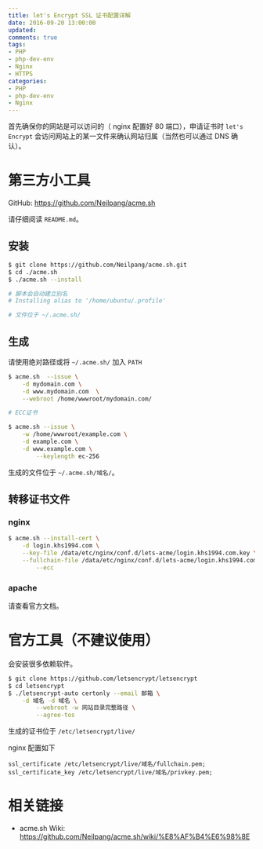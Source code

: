 ```yaml
---
title: let's Encrypt SSL 证书配置详解
date: 2016-09-20 13:00:00
updated:
comments: true
tags:
- PHP
- php-dev-env
- Nginx
- HTTPS
categories:
- PHP
- php-dev-env
- Nginx
---
```


首先确保你的网站是可以访问的（ nginx 配置好 80 端口），申请证书时 `let's Encrypt` 会访问网站上的某一文件来确认网站归属（当然也可以通过 DNS 确认）。

<!--more-->

# 第三方小工具

GitHub: https://github.com/Neilpang/acme.sh

请仔细阅读 `README.md`。

## 安装

```bash
$ git clone https://github.com/Neilpang/acme.sh.git
$ cd ./acme.sh
$ ./acme.sh --install

# 脚本会自动建立别名
# Installing alias to '/home/ubuntu/.profile'

# 文件位于 ~/.acme.sh/

```

## 生成

请使用绝对路径或将 `~/.acme.sh/` 加入 `PATH`

```bash
$ acme.sh  --issue \
    -d mydomain.com \
    -d www.mydomain.com  \
    --webroot /home/wwwroot/mydomain.com/

# ECC证书

$ acme.sh --issue \
    -w /home/wwwroot/example.com \
    -d example.com \
    -d www.example.com \
		--keylength ec-256
```

生成的文件位于 `~/.acme.sh/域名/`。

## 转移证书文件

### nginx

```bash
$ acme.sh --install-cert \
    -d login.khs1994.com \
    --key-file /data/etc/nginx/conf.d/lets-acme/login.khs1994.com.key \
    --fullchain-file /data/etc/nginx/conf.d/lets-acme/login.khs1994.com.cer \
		--ecc
```

### apache

请查看官方文档。

# 官方工具（不建议使用）

会安装很多依赖软件。

```bash
$ git clone https://github.com/letsencrypt/letsencrypt
$ cd letsencrypt
$ ./letsencrypt-auto certonly --email 邮箱 \
    -d 域名 -d 域名 \
		--webroot -w 网站目录完整路径 \
		--agree-tos
```

生成的证书位于 `/etc/letsencrypt/live/`

nginx 配置如下

```nginx
ssl_certificate /etc/letsencrypt/live/域名/fullchain.pem;    
ssl_certificate_key /etc/letsencrypt/live/域名/privkey.pem;
```

# 相关链接

* acme.sh Wiki: https://github.com/Neilpang/acme.sh/wiki/%E8%AF%B4%E6%98%8E
